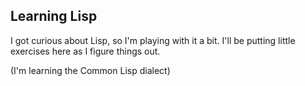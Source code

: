 ## Learning Lisp

I got curious about Lisp, so I'm playing with it a bit. I'll be putting little exercises here as I figure things out.

(I'm learning the Common Lisp dialect)